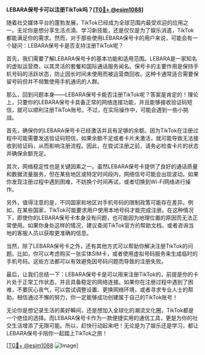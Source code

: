**LEBARA保号卡可以注册TikTok吗？[[TG💪+ @esim1088](https://t.me/s/esim1088)]**

随着社交媒体平台的蓬勃发展，TikTok已经成为全球范围内最受欢迎的应用之一。无论你是想分享生活点滴、学习新技能，还是仅仅是为了娱乐消遣，TikTok都能满足你的需求。然而，对于那些使用LEBARA保号卡的用户来说，可能会有一个疑问：LEBARA保号卡是否支持注册TikTok呢？

首先，我们需要了解LEBARA保号卡的基本功能和适用范围。LEBARA是一家知名的虚拟运营商，以其灵活的套餐和国际通话服务闻名。保号卡的主要作用是保持手机号码的活跃状态，防止因长时间未使用而被运营商回收。这种卡通常适合需要保留号码但并不频繁使用手机通讯的人群。

那么，回到问题本身——LEBARA保号卡能否注册TikTok呢？答案是肯定的！理论上，只要你的LEBARA保号卡具备正常的网络连接功能，并且能够接收验证码短信，就可以顺利注册TikTok账号。不过，在实际操作中，可能会遇到一些小挑战。

首先，确保你的LEBARA保号卡已经激活并且有足够的余额。因为TikTok在注册过程中可能需要发送验证码短信，如果余额不足或者卡片未激活，就可能导致无法接收到验证码，从而影响注册流程。因此，在尝试注册之前，请务必检查卡片的状态并确保余额充足。

其次，网络稳定性也是关键因素之一。虽然LEBARA保号卡提供了良好的通话质量和数据流量服务，但在某些地区或特定时间段内，网络信号可能会出现波动。如果你发现注册过程中遇到困难，不妨换个时间再试，或者切换到Wi-Fi网络进行操作。

另外，值得注意的是，不同国家和地区对手机号码的限制政策可能存在差异。例如，在某些国家，TikTok可能要求用户使用本地号码才能完成注册。在这种情况下，即使你的LEBARA保号卡本身没有问题，也可能因为地理位置的原因而无法正常使用。如果你身处这样的情况，建议查阅TikTok官方的帮助文档，或者咨询当地的客服人员以获取更准确的信息。

当然，除了LEBARA保号卡之外，还有其他方式可以帮助你解决注册TikTok的问题。比如，你可以考虑购买一张实体SIM卡，或者使用虚拟号码服务来生成临时的手机号码。这些方法都可以有效避免因号码问题而导致的注册失败。

最后，让我们总结一下：LEBARA保号卡是可以用来注册TikTok的，前提是你的卡片处于正常工作状态，并且具备稳定的网络连接。如果你在注册过程中遇到了困难，不要灰心丧气，可以尝试调整设置、更换网络环境，或者寻求专业人士的帮助。相信通过不懈的努力，你一定能够成功创建属于自己的TikTok账号！

无论你是想记录生活的美好瞬间，还是想加入全球化的潮流文化圈，TikTok都是一个绝佳的选择。而LEBARA保号卡作为一款便捷实用的通信工具，更是为你的社交生活增添了无限可能。所以，赶快行动起来吧！无论是为了娱乐还是学习，都让LEBARA保号卡陪你一起踏上TikTok之旅！

[[TG💪+ @esim1088](https://t.me/s/esim1088) ![Image](https://i.postimg.cc/4NQfJmqS/Snipaste-2025-05-13-00-14-12.png)]